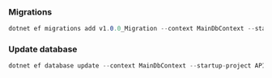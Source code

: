 ### Migrations

```cs
dotnet ef migrations add v1.0.0_Migration --context MainDbContext --startup-project API --project Data -o Migrations
```

### Update database

```cs
dotnet ef database update --context MainDbContext --startup-project API --project Data
```